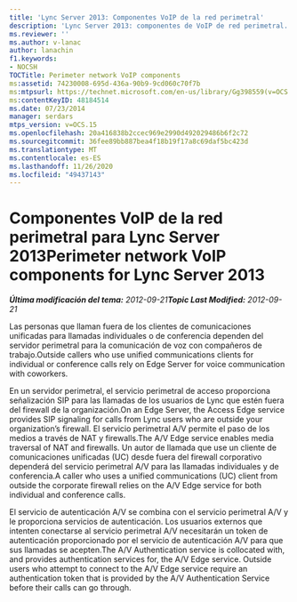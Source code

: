```yaml
---
title: 'Lync Server 2013: Componentes VoIP de la red perimetral'
description: 'Lync Server 2013: componentes de VoIP de red perimetral.'
ms.reviewer: ''
ms.author: v-lanac
author: lanachin
f1.keywords:
- NOCSH
TOCTitle: Perimeter network VoIP components
ms:assetid: 74230008-695d-436a-90b9-9cd060c70f7b
ms:mtpsurl: https://technet.microsoft.com/en-us/library/Gg398559(v=OCS.15)
ms:contentKeyID: 48184514
ms.date: 07/23/2014
manager: serdars
mtps_version: v=OCS.15
ms.openlocfilehash: 20a416838b2ccec969e2990d492029486b6f2c72
ms.sourcegitcommit: 36fee89bb887bea4f18b19f17a8c69daf5bc423d
ms.translationtype: MT
ms.contentlocale: es-ES
ms.lasthandoff: 11/26/2020
ms.locfileid: "49437143"
---
```

# <a name="perimeter-network-voip-components-for-lync-server-2013"></a><span data-ttu-id="4ff72-103">Componentes VoIP de la red perimetral para Lync Server 2013</span><span class="sxs-lookup"><span data-stu-id="4ff72-103">Perimeter network VoIP components for Lync Server 2013</span></span>

<div data-xmlns="http://www.w3.org/1999/xhtml">

<div class="topic" data-xmlns="http://www.w3.org/1999/xhtml" data-msxsl="urn:schemas-microsoft-com:xslt" data-cs="https://msdn.microsoft.com/">

<div data-asp="https://msdn2.microsoft.com/asp">



</div>

<div id="mainSection">

<div id="mainBody"><span data-ttu-id="4ff72-104">

<span> </span></span><span class="sxs-lookup"><span data-stu-id="4ff72-104">

<span> </span></span></span>

<span data-ttu-id="4ff72-105">_**Última modificación del tema:** 2012-09-21_</span><span class="sxs-lookup"><span data-stu-id="4ff72-105">_**Topic Last Modified:** 2012-09-21_</span></span>

<span data-ttu-id="4ff72-106">Las personas que llaman fuera de los clientes de comunicaciones unificadas para llamadas individuales o de conferencia dependen del servidor perimetral para la comunicación de voz con compañeros de trabajo.</span><span class="sxs-lookup"><span data-stu-id="4ff72-106">Outside callers who use unified communications clients for individual or conference calls rely on Edge Server for voice communication with coworkers.</span></span>

<span data-ttu-id="4ff72-107">En un servidor perimetral, el servicio perimetral de acceso proporciona señalización SIP para las llamadas de los usuarios de Lync que estén fuera del firewall de la organización.</span><span class="sxs-lookup"><span data-stu-id="4ff72-107">On an Edge Server, the Access Edge service provides SIP signaling for calls from Lync users who are outside your organization’s firewall.</span></span> <span data-ttu-id="4ff72-108">El servicio perimetral A/V permite el paso de los medios a través de NAT y firewalls.</span><span class="sxs-lookup"><span data-stu-id="4ff72-108">The A/V Edge service enables media traversal of NAT and firewalls.</span></span> <span data-ttu-id="4ff72-109">Un autor de llamada que use un cliente de comunicaciones unificadas (UC) desde fuera del firewall corporativo dependerá del servicio perimetral A/V para las llamadas individuales y de conferencia.</span><span class="sxs-lookup"><span data-stu-id="4ff72-109">A caller who uses a unified communications (UC) client from outside the corporate firewall relies on the A/V Edge service for both individual and conference calls.</span></span>

<span data-ttu-id="4ff72-p102">El servicio de autenticación A/V se combina con el servicio perimetral A/V y le proporciona servicios de autenticación. Los usuarios externos que intenten conectarse al servicio perimetral A/V necesitarán un token de autenticación proporcionado por el servicio de autenticación A/V para que sus llamadas se acepten.</span><span class="sxs-lookup"><span data-stu-id="4ff72-p102">The A/V Authentication service is collocated with, and provides authentication services for, the A/V Edge service. Outside users who attempt to connect to the A/V Edge service require an authentication token that is provided by the A/V Authentication Service before their calls can go through.</span></span>

<span data-ttu-id="4ff72-112"></div>

<span> </span>

</div>

</div>

</span><span class="sxs-lookup"><span data-stu-id="4ff72-112"></div>

<span> </span>

</div>

</div>

</span></span></div>

